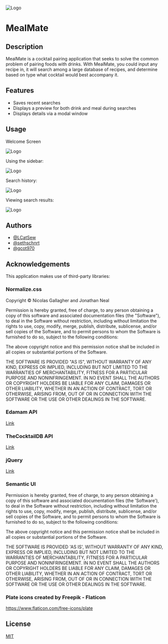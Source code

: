 
![Logo](./screenshots/logo.png)

# MealMate

## Description
MealMate is a cocktail pairing application that seeks to solve the common problem of pairing foods with drinks. With MealMate, you could input any recipe in, it will search among a large database of recipes, and determine based on type what cocktail would best accompany it.
## Features

- Saves recent searches
- Displays a preview for both drink and meal during searches
- Displays details via a modal window


## Usage
Welcome Screen

![Logo](./screenshots/main.png)

Using the sidebar:

![Logo](./screenshots/side.gif)

Search history:

![Logo](./screenshots/search.png)

Viewing search results:

![Logo](./screenshots/card.png)






## Authors

- [@LCatSew](https://github.com/LCatSew)
- [@sethschnrt](https://github.com/sethschnrt)
- [@gcot970](https://www.github.com/gcot970)


## Acknowledgements
This application makes use of third-party libraries:

 ### Normalize.css
 Copyright © Nicolas Gallagher and Jonathan Neal

Permission is hereby granted, free of charge, to any person obtaining a copy of this software and associated documentation files (the "Software"), to deal in the Software without restriction, including without limitation the rights to use, copy, modify, merge, publish, distribute, sublicense, and/or sell copies of the Software, and to permit persons to whom the Software is furnished to do so, subject to the following conditions:

The above copyright notice and this permission notice shall be included in all copies or substantial portions of the Software.

THE SOFTWARE IS PROVIDED "AS IS", WITHOUT WARRANTY OF ANY KIND, EXPRESS OR IMPLIED, INCLUDING BUT NOT LIMITED TO THE WARRANTIES OF MERCHANTABILITY, FITNESS FOR A PARTICULAR PURPOSE AND NONINFRINGEMENT. IN NO EVENT SHALL THE AUTHORS OR COPYRIGHT HOLDERS BE LIABLE FOR ANY CLAIM, DAMAGES OR OTHER LIABILITY, WHETHER IN AN ACTION OF CONTRACT, TORT OR OTHERWISE, ARISING FROM, OUT OF OR IN CONNECTION WITH THE SOFTWARE OR THE USE OR OTHER DEALINGS IN THE SOFTWARE.

### Edamam API
[Link](https://www.edamam.com/terms/api/)

### TheCocktailDB API
[Link](https://www.thecocktaildb.com/)

### jQuery
[Link](https://tldrlegal.com/license/mit-license)

### Semantic UI
Permission is hereby granted, free of charge, to any person obtaining a copy of this software and associated documentation files (the 'Software'), to deal in the Software without restriction, including without limitation the rights to use, copy, modify, merge, publish, distribute, sublicense, and/or sell copies of the Software, and to permit persons to whom the Software is furnished to do so, subject to the following conditions:

The above copyright notice and this permission notice shall be included in all copies or substantial portions of the Software.

THE SOFTWARE IS PROVIDED 'AS IS', WITHOUT WARRANTY OF ANY KIND, EXPRESS OR IMPLIED, INCLUDING BUT NOT LIMITED TO THE WARRANTIES OF MERCHANTABILITY, FITNESS FOR A PARTICULAR PURPOSE AND NONINFRINGEMENT. IN NO EVENT SHALL THE AUTHORS OR COPYRIGHT HOLDERS BE LIABLE FOR ANY CLAIM, DAMAGES OR OTHER LIABILITY, WHETHER IN AN ACTION OF CONTRACT, TORT OR OTHERWISE, ARISING FROM, OUT OF OR IN CONNECTION WITH THE SOFTWARE OR THE USE OR OTHER DEALINGS IN THE SOFTWARE.

### Plate icons created by Freepik - Flaticon
https://www.flaticon.com/free-icons/plate




## License

[MIT](https://choosealicense.com/licenses/mit/)

